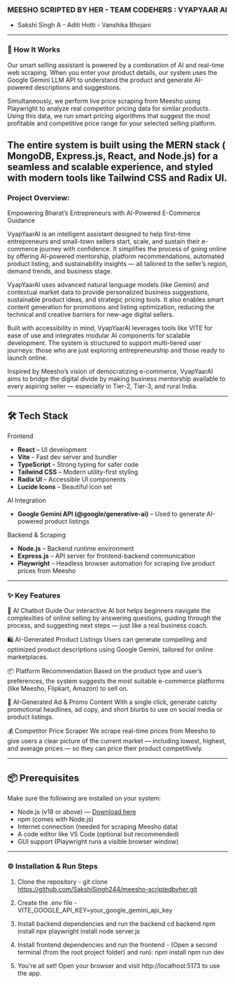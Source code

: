 ### MEESHO SCRIPTED BY HER - TEAM CODEHERS : VYAPYAAR AI 
- Sakshi Singh A    - Aditi Hotti   - Vanshika Bhojani 


--------------------------------------------------------------------------------------------------------------
### 🧠 How It Works

Our smart selling assistant is powered by a combination of AI and real-time web scraping. When you enter your product details, our system uses the Google Gemini LLM API to understand the product and generate AI-powered descriptions and suggestions.

Simultaneously, we perform live price scraping from Meesho using Playwright to analyze real competitor pricing data for similar products. Using this data, we run smart pricing algorithms that suggest the most profitable and competitive price range for your selected selling platform.

The entire system is built using the MERN stack ( MongoDB, Express.js, React, and Node.js) for a seamless and scalable experience, and styled with modern tools like Tailwind CSS and Radix UI.
--------------------------------------------------------------------------------------------------------------

### Project Overview:

Empowering Bharat’s Entrepreneurs with AI-Powered E-Commerce Guidance

VyapYaarAI is an intelligent assistant designed to help first-time entrepreneurs and small-town sellers start, scale, and sustain their e-commerce journey with confidence. It simplifies the process of going online by offering AI-powered mentorship, platform recommendations, automated product listing, and sustainability insights — all tailored to the seller’s region, demand trends, and business stage.

VyapYaarAI uses advanced natural language models (like Gemini) and contextual market data to provide personalized business suggestions, sustainable product ideas, and strategic pricing tools. It also enables smart content generation for promotions and listing optimization, reducing the technical and creative barriers for new-age digital sellers.

Built with accessibility in mind, VyapYaarAI leverages tools like VITE for ease of use and integrates modular AI components for scalable development. The system is structured to support multi-tiered user journeys: those who are just exploring entrepreneurship and those ready to launch online.

Inspired by Meesho’s vision of democratizing e-commerce, VyapYaarAI aims to bridge the digital divide by making business mentorship available to every aspiring seller — especially in Tier-2, Tier-3, and rural India.

--------------------------------------------------------------------------------------------------------------
## 🛠️ Tech Stack

Frontend
- **React** – UI development  
- **Vite** – Fast dev server and bundler  
- **TypeScript** – Strong typing for safer code  
- **Tailwind CSS** – Modern utility-first styling  
- **Radix UI** – Accessible UI components  
- **Lucide Icons** – Beautiful icon set  

AI Integration
- **Google Gemini API (@google/generative-ai)** – Used to generate AI-powered product listings  

 Backend & Scraping
- **Node.js** – Backend runtime environment  
- **Express.js** – API server for frontend-backend communication  
- **Playwright** – Headless browser automation for scraping live product prices from Meesho  

--------------------------------------------------------------------------------------------------------------
### ✨ Key Features

🤖 AI Chatbot Guide
Our interactive AI bot helps beginners navigate the complexities of online selling by answering questions, guiding through the process, and suggesting next steps — just like a real business coach.

🛍️ AI-Generated Product Listings
Users can generate compelling and optimized product descriptions using Google Gemini, tailored for online marketplaces.

📦 Platform Recommendation
Based on the product type and user’s preferences, the system suggests the most suitable e-commerce platforms (like Meesho, Flipkart, Amazon) to sell on.

📣 AI-Generated Ad & Promo Content
With a single click, generate catchy promotional headlines, ad copy, and short blurbs to use on social media or product listings.

💰 Competitor Price Scraper
We scrape real-time prices from Meesho to give users a clear picture of the current market — including lowest, highest, and average prices — so they can price their product competitively.

--------------------------------------------------------------------------------------------------------------

## 📦 Prerequisites

Make sure the following are installed on your system:

- Node.js (v18 or above) — [Download here](https://nodejs.org/)  
- npm (comes with Node.js)  
- Internet connection (needed for scraping Meesho data)  
- A code editor like VS Code (optional but recommended)  
- GUI support (Playwright runs a visible browser window)  

--------------------------------------------------------------------------------------------------------------

### ⚙️ Installation & Run Steps

1. Clone the repository - git clone https://github.com/SakshiSingh244/meesho-scriptedbyher.git

2. Create the .env file - VITE_GOOGLE_API_KEY=your_google_gemini_api_key

3. Install backend dependencies and run the backend
cd backend
npm install
npx playwright install
node server.js

4. Install frontend dependencies and run the frontend - (Open a second terminal (from the root project folder) and run):
npm install
npm run dev

5. You're all set!
Open your browser and visit http://localhost:5173 to use the app.




